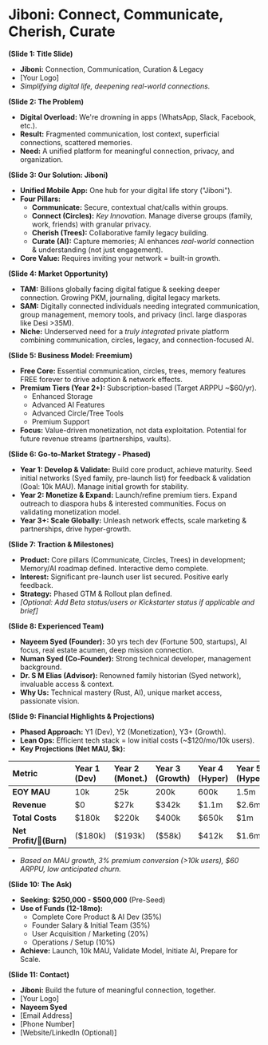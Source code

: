 # **Jiboni: Connect, Communicate, Cherish, Curate**

**(Slide 1: Title Slide)**

* **Jiboni:** Connection, Communication, Curation & Legacy  
* \[Your Logo\]  
* *Simplifying digital life, deepening real-world connections.*

**(Slide 2: The Problem)**

* **Digital Overload:** We're drowning in apps (WhatsApp, Slack, Facebook, etc.).  
* **Result:** Fragmented communication, lost context, superficial connections, scattered memories.  
* **Need:** A unified platform for meaningful connection, privacy, and organization.

**(Slide 3: Our Solution: Jiboni)**

* **Unified Mobile App:** One hub for your digital life story ("Jiboni").  
* **Four Pillars:**  
  * **Communicate:** Secure, contextual chat/calls within groups.  
  * **Connect (Circles):** *Key Innovation.* Manage diverse groups (family, work, friends) with granular privacy.  
  * **Cherish (Trees):** Collaborative family legacy building.  
  * **Curate (AI):** Capture memories; AI enhances *real-world* connection & understanding (not just engagement).  
* **Core Value:** Requires inviting your network \= built-in growth.

**(Slide 4: Market Opportunity)**

* **TAM:** Billions globally facing digital fatigue & seeking deeper connection. Growing PKM, journaling, digital legacy markets.  
* **SAM:** Digitally connected individuals needing integrated communication, group management, memory tools, and privacy (incl. large diasporas like Desi \>35M).  
* **Niche:** Underserved need for a *truly integrated* private platform combining communication, circles, legacy, and connection-focused AI.

**(Slide 5: Business Model: Freemium)**

* **Free Core:** Essential communication, circles, trees, memory features FREE forever to drive adoption & network effects.  
* **Premium Tiers (Year 2+):** Subscription-based (Target ARPPU \~$60/yr).  
  * Enhanced Storage  
  * Advanced AI Features  
  * Advanced Circle/Tree Tools  
  * Premium Support  
* **Focus:** Value-driven monetization, not data exploitation. Potential for future revenue streams (partnerships, vaults).

**(Slide 6: Go-to-Market Strategy \- Phased)**

* **Year 1: Develop & Validate:** Build core product, achieve maturity. Seed initial networks (Syed family, pre-launch list) for feedback & validation (Goal: 10k MAU). Manage initial growth for stability.  
* **Year 2: Monetize & Expand:** Launch/refine premium tiers. Expand outreach to diaspora hubs & interested communities. Focus on validating monetization model.  
* **Year 3+: Scale Globally:** Unleash network effects, scale marketing & partnerships, drive hyper-growth.

**(Slide 7: Traction & Milestones)**

* **Product:** Core pillars (Communicate, Circles, Trees) in development; Memory/AI roadmap defined. Interactive demo complete.  
* **Interest:** Significant pre-launch user list secured. Positive early feedback.  
* **Strategy:** Phased GTM & Rollout plan defined.  
* *\[Optional: Add Beta status/users or Kickstarter status if applicable and brief\]*

**(Slide 8: Experienced Team)**

* **Nayeem Syed (Founder):** 30 yrs tech dev (Fortune 500, startups), AI focus, real estate acumen, deep mission connection.  
* **Numan Syed (Co-Founder):** Strong technical developer, management background.  
* **Dr. S M Elias (Advisor):** Renowned family historian (Syed network), invaluable access & context.  
* **Why Us:** Technical mastery (Rust, AI), unique market access, passionate vision.

**(Slide 9: Financial Highlights & Projections)**

* **Phased Approach:** Y1 (Dev), Y2 (Monetization), Y3+ (Growth).  
* **Lean Ops:** Efficient tech stack \= low initial costs (\~$120/mo/10k users).  
* **Key Projections (Net MAU, $k):**

| Metric | Year 1 (Dev) | Year 2 (Monet.) | Year 3 (Growth) | Year 4 (Hyper) | Year 5 (Hyper) |
| :---- | :---- | :---- | :---- | :---- | :---- |
| **EOY MAU** | 10k | 25k | 200k | 600k | 1.5m |
| **Revenue** | $0 | $27k | $342k | $1.1m | $2.6m |
| **Total Costs** | $180k | $220k | $400k | $650k | $1m |
| **Net Profit/(Burn)** | ($180k) | ($193k) | ($58k) | $412k | $1.6m |

* *Based on MAU growth, 3% premium conversion (\>10k users), $60 ARPPU, low anticipated churn.*

**(Slide 10: The Ask)**

* **Seeking:** **$250,000 \- $500,000** (Pre-Seed)  
* **Use of Funds (12-18mo):**  
  * Complete Core Product & AI Dev (35%)  
  * Founder Salary & Initial Team (35%)  
  * User Acquisition / Marketing (20%)  
  * Operations / Setup (10%)  
* **Achieve:** Launch, 10k MAU, Validate Model, Initiate AI, Prepare for Scale.

**(Slide 11: Contact)**

* **Jiboni:** Build the future of meaningful connection, together.  
* \[Your Logo\]  
* **Nayeem Syed**  
* \[Email Address\]  
* \[Phone Number\]  
* \[Website/LinkedIn (Optional)\]